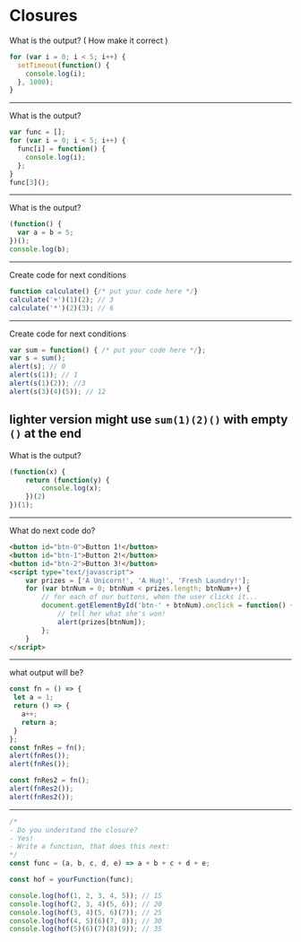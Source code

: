 # Closures

What is the output? ( How make it correct )
```javascript
for (var i = 0; i < 5; i++) {
  setTimeout(function() {
    console.log(i);
  }, 1000);
}
```
---
What is the output?
```javascript
var func = [];
for (var i = 0; i < 5; i++) {
  func[i] = function() {
    console.log(i);
  };
}
func[3]();
```
---
What is the output?
```javascript
(function() {
  var a = b = 5;
})();
console.log(b);
```
---
Create code for next conditions
```javascript
function calculate() {/* put your code here */}
calculate('+')(1)(2); // 3
calculate('*')(2)(3); // 6
```
---
Create code for next conditions
```javascript
var sum = function() { /* put your code here */};
var s = sum();
alert(s); // 0
alert(s(1)); // 1
alert(s(1)(2)); //3
alert(s(3)(4)(5)); // 12
```

lighter version might use `sum(1)(2)()` with empty `()` at the end
---
What is the output?
```javascript
(function(x) {
    return (function(y) {
        console.log(x);
    })(2)
})(1);
```
---
What do next code do?
```html
<button id="btn-0">Button 1!</button>
<button id="btn-1">Button 2!</button>
<button id="btn-2">Button 3!</button>
<script type="text/javascript">
    var prizes = ['A Unicorn!', 'A Hug!', 'Fresh Laundry!'];
    for (var btnNum = 0; btnNum < prizes.length; btnNum++) {
        // for each of our buttons, when the user clicks it...
        document.getElementById('btn-' + btnNum).onclick = function() {
            // tell her what she's won!
            alert(prizes[btnNum]);
        };
    }
</script>
```
---
what output will be?
```javascript
const fn = () => {
 let a = 1;
 return () => {
   a++;
   return a;
 }
};
const fnRes = fn();
alert(fnRes());
alert(fnRes());

const fnRes2 = fn();
alert(fnRes2());
alert(fnRes2());
```
---

```javascript
/*
- Do you understand the closure?
- Yes!
- Write a function, that does this next:
*/
const func = (a, b, c, d, e) => a + b + c + d + e;

const hof = yourFunction(func);

console.log(hof(1, 2, 3, 4, 5)); // 15
console.log(hof(2, 3, 4)(5, 6)); // 20
console.log(hof(3, 4)(5, 6)(7)); // 25
console.log(hof(4, 5)(6)(7, 8)); // 30
console.log(hof(5)(6)(7)(8)(9)); // 35
```
